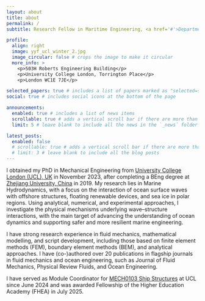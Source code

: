 ```yaml
---
layout: about
title: about
permalink: /
subtitle: Research Fellow in Maritime Engineering, <a href='#'>Department of Mechanical Engineering, University College London</a>. 

profile:
  align: right
  image: yyf_ucl_winter_2.jpg
  image_circular: false # crops the image to make it circular
  more_info: >
    <p>503H Roberts Engineering Building</p>
    <p>University College London, Torrington Place</p>
    <p>London WC1E 7JE</p>

selected_papers: true # includes a list of papers marked as "selected={true}"
social: true # includes social icons at the bottom of the page

announcements:
  enabled: true # includes a list of news items
  scrollable: true # adds a vertical scroll bar if there are more than 3 news items
  limit: 5 # leave blank to include all the news in the `_news` folder

latest_posts:
  enabled: false
  # scrollable: true # adds a vertical scroll bar if there are more than 3 new posts items
  # limit: 3 # leave blank to include all the blog posts
---
```


I obtained my PhD in Mechanical Engineering from [University College London (UCL), UK](https://www.ucl.ac.uk/) in November 2023, after completing a BEng degree at [Zhejiang University, China](https://www.zju.edu.cn/english/) in 2019. My research lies in Marine Hydrodynamics, with a focus on the interaction of ocean surface waves with offshore structures, floating renewable devices, and sea ice in polar regions. Using analytical, numerical, and experimental approaches, I investigate the physical mechanisms underlying wave–structure interactions, with the main target of advancing the understanding of ocean dynamics and supporting safer and more resilient marine engineering.

I have strong research experience in fluid mechanics, mathematical modelling, and script development, including those based on finite element methods (FEM), boundary element methods (BEM), and analytical approaches. I have (co-)authored over 20 publications in flagship journals in fluid mechanics and ocean engineering, such as Journal of Fluid Mechanics, Physical Review Fluids, and Ocean Engineering. 

I have served as Module Coordinator for [MECH0103 Ship Structures](https://www.ucl.ac.uk/module-catalogue/modules/ship-structures-MECH0103) at UCL since June 2024 and was awarded Fellowship of the Higher Education Academy (FHEA) in July 2025.
